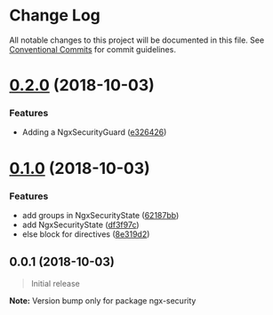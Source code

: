 # Change Log

All notable changes to this project will be documented in this file.
See [Conventional Commits](https://conventionalcommits.org) for commit guidelines.

<a name="0.2.0"></a>
# [0.2.0](https://github.com/mselerin/ngx-security/compare/ngx-security@0.1.0...ngx-security@0.2.0) (2018-10-03)


### Features

* Adding a NgxSecurityGuard ([e326426](https://github.com/mselerin/ngx-security/commit/e326426))





<a name="0.1.0"></a>
# [0.1.0](https://github.com/mselerin/ngx-security/compare/ngx-security@0.0.1...ngx-security@0.1.0) (2018-10-03)


### Features

* add groups in NgxSecurityState ([62187bb](https://github.com/mselerin/ngx-security/commit/62187bb))
* add NgxSecurityState ([df3f97c](https://github.com/mselerin/ngx-security/commit/df3f97c))
* else block for directives ([8e319d2](https://github.com/mselerin/ngx-security/commit/8e319d2))





<a name="0.0.1"></a>
## 0.0.1 (2018-10-03)
> Initial release

**Note:** Version bump only for package ngx-security
